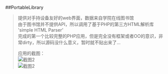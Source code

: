 ##PortableLibrary 

>提供对手持设备友好的web界面，数据来自学院在线图书馆  
>由于图书馆并不提供API，所以调用了基于PHP的第三方HTML解析库 'simple HTML Parser'   
>完成的第一个比较完整的PHP应用，但是完全没有框架或者OO的意识，非常dirty，所以源码没什么意义，暂时就不贴出来了... 
> 
>应用的截图：  
> ![截图2](http://www.udonmai.com/wp-content/uploads/2010/12/b_large_78AY_04b7000828165c43.jpg)  
> ![截图2](http://www.udonmai.com/wp-content/uploads/2010/12/b_large_AKoA_75a500062a995c3f.jpg)  
